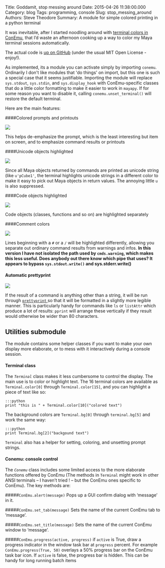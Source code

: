 Title: Goddamit, stop messing around
Date: 2015-04-26 11:38:00.000
Category: blog
Tags: programming, console
Slug: stop_messing_around
Authors: Steve Theodore
Summary: A module for simple colored printing in a python terminal

It was inevitable, after I started noodling around with [terminal colors in ConEmu](eyeballs.html), that I’d waste an afternoon cooking up a way to color my Maya terminal sessions automatically.  

The actual code is [up on GitHub](https://github.com/theodox/conemu) (under the usual MIT Open License - enjoy!).   
  
As implemented, its a module you can activate simply by importing `conemu`. Ordinarily I don't like modules that 'do things' on import, but this one is such a special case that it seems justifiable. Importing the module will replace `sys.stdout`, `sys.stdin`, and `sys.display_hook` with ConEmu-specific classes that do a little color formatting to make it easier to work in `mayapy`.  If for some reason you want to disable it, calling `conemu.unset_terminal()` will restore the default terminal.  
  
Here are the main features:  


####Colored prompts and printouts

[![](http://3.bp.blogspot.com/-AvNLhOBExmw/VT0sX69KZ2I/AAAAAAABLvo/Znt5WQHspns/s1600/conemu_2_1.jpg)](http://3.bp.blogspot.com/-AvNLhOBExmw/VT0sX69KZ2I/AAAAAAABLvo/Znt5WQHspns/s1600/conemu_2_1.jpg)

This helps de-emphasize the prompt, which is the least interesting but item on screen, and to emphasize command results or printouts

####Unicode objects highlighted

[![](http://4.bp.blogspot.com/-ciIg7fGJIGw/VT0sxi0-F-I/AAAAAAABLvw/hlbGzLSFB5w/s1600/conemu_2_2.jpg)](http://4.bp.blogspot.com/-ciIg7fGJIGw/VT0sxi0-F-I/AAAAAAABLvw/hlbGzLSFB5w/s1600/conemu_2_2.jpg)

Since all Maya objects returned by commands are printed as unicode string (like `u'pCube1'`, the terminal highlights unicode strings in a different color to make it easy to pick out Maya objects in return values. The annoying little `u` is also suppressed.  


####Code objects highlighted

[![](http://1.bp.blogspot.com/--6vJNm-EdE8/VT0s-3SVHuI/AAAAAAABLv4/SRVJ-2ZCWMQ/s1600/conemu_2_3.jpg)](http://1.bp.blogspot.com/--6vJNm-EdE8/VT0s-3SVHuI/AAAAAAABLv4/SRVJ-2ZCWMQ/s1600/conemu_2_3.jpg)
  
Code objects (classes, functions and so on) are highlighted separately  


####Comment colors

[![](http://1.bp.blogspot.com/-hUxg4Dc96vc/VT0tN5TF79I/AAAAAAABLwA/vUtHyrpuaXo/s1600/conemu_2_4.jpg)](http://1.bp.blogspot.com/-hUxg4Dc96vc/VT0tN5TF79I/AAAAAAABLwA/vUtHyrpuaXo/s1600/conemu_2_4.jpg)
 

Lines beginning with a `#` or a `/` will be highlighted differently, allowing you separate out ordinary command results from warnings and infos. **In this version I have not isolated the path used by `cmds.warning`, which makes this less useful. Does anybody out there know which pipe that uses? It appears to bypass `sys.stdout.write()` and sys.stderr.write()**   


#### Automatic prettyprint

[![](http://4.bp.blogspot.com/-ua1kHl9PyQA/VT0txVSoYJI/AAAAAAABLwI/gL5CZb0MMjk/s1600/conemu_2_5.jpg)](http://4.bp.blogspot.com/-ua1kHl9PyQA/VT0txVSoYJI/AAAAAAABLwI/gL5CZb0MMjk/s1600/conemu_2_5.jpg)

If the result of a command is anything other than a string, it will be run through [`prettyprint` ](https://docs.python.org/2/library/pprint.html)so that it will be formatted in a slightly more legible manner. This is particularly handy for commands like `ls` or `listAttr` which produce a lot of results: `pprint` will arrange these vertically if they result would otherwise be wider than 80 characters.  

## Utilities submodule

The module contains some helper classes if you want to make your own display more elaborate, or to mess with it interactively during a console session.  

#### Terminal class

The _`Terminal`_ class makes it less cumbersome to control the display. The main use is to color or highlight text. The 16 terminal colors are available as `Terminal.color[0]` through `Terminal.color[15]`, and you can highlight a piece of text like so:  

    :::python
    print "this is " + Terminal.color[10]("colored text")  
    

The background colors are `Terminal.bg[0]` through `terminal.bg[5]` and work the same way:  
    
    :::python
    print Terminal.bg[2]("backgound text")  
    

`Terminal` also has a helper for setting, coloring, and unsetting prompt strings.  


#### Conemu: console control

The _`Conemu`_ class includes some limited access to the more elaborate functions offered by ConEmu (The methods in `Terminal` might work in other ANSI terminals – I haven’t tried ! – but the ConEmu ones specific to ConEmu). The key methods are:  

#####`ConEmu.alert(message)`
Pops up a GUI confirm dialog with ‘message’ in it.

#####`ConEmu.set_tab(message)`
Sets the name of the current ConEmu tab to ‘message’.

#####`ConEmu.set_title(message)`
Sets the name of the current ConEmu window to ‘message’.

#####`ConEmu.progress(active, progress)`
if `active` is True, draw a progress indicator in the window task bar at `progress` percent. For example `ConEmu.progress(True, 50)` overlays a 50% progress bar on the ConEmu task bar icon. If `active` is false, the progress bar is hidden. This can be handy for long running batch items

